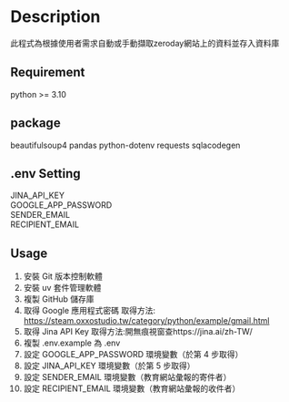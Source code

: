 # Description
此程式為根據使用者需求自動或手動擷取zeroday網站上的資料並存入資料庫
## Requirement
python >= 3.10
## package
beautifulsoup4
pandas
python-dotenv
requests
sqlacodegen
## .env Setting
JINA_API_KEY  
GOOGLE_APP_PASSWORD  
SENDER_EMAIL  
RECIPIENT_EMAIL  
## Usage
1. 安裝 Git 版本控制軟體  
2. 安裝 uv 套件管理軟體  
3. 複製 GitHub 儲存庫  
4. 取得 Google 應用程式密碼  取得方法:
https://steam.oxxostudio.tw/category/python/example/gmail.html  
5. 取得 Jina API Key  取得方法:開無痕視窗查https://jina.ai/zh-TW/
6. 複製 .env.example 為 .env  
7. 設定 GOOGLE_APP_PASSWORD 環境變數（於第 4 步取得）  
8. 設定 JINA_API_KEY 環境變數（於第 5 步取得）  
9. 設定 SENDER_EMAIL 環境變數（教育網站彙報的寄件者）  
10. 設定 RECIPIENT_EMAIL 環境變數（教育網站彙報的收件者）